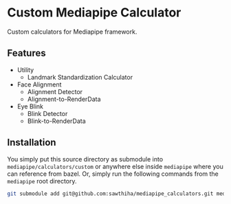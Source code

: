 # Custom Mediapipe Calculator
Custom calculators for Mediapipe framework.

## Features
- Utility
    - Landmark Standardization Calculator
- Face Alignment
    - Alignment Detector
    - Alignment-to-RenderData
- Eye Blink
    - Blink Detector
    - Blink-to-RenderData

## Installation
You simply put this source directory as submodule into `mediapipe/calculators/custom` or anywhere else inside `mediapipe` where you can reference from bazel. Or, simply run the following commands from the `mediapipe` root directory.

```bash
git submodule add git@github.com:sawthiha/mediapipe_calculators.git mediapipe/calculators/custom
```
